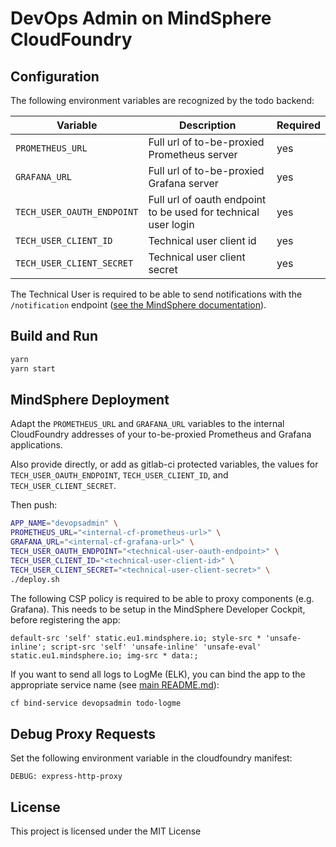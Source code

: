 # DevOps Admin on MindSphere CloudFoundry

## Configuration

The following environment variables are recognized by the todo backend:

| Variable     | Description | Required |
|--------------|-------------|----------|
| `PROMETHEUS_URL`   | Full url of to-be-proxied Prometheus server | yes | *empty* |
| `GRAFANA_URL` | Full url of to-be-proxied Grafana server | yes |
| `TECH_USER_OAUTH_ENDPOINT` | Full url of oauth endpoint to be used for technical user login | yes |
| `TECH_USER_CLIENT_ID` | Technical user client id | yes |
| `TECH_USER_CLIENT_SECRET` | Technical user client secret | yes |

The Technical User is required to be able to send notifications with the
`/notification` endpoint ([see the MindSphere documentation](https://developer.mindsphere.io/apis/advanced-notification/api-notification-overview.html#access)).

## Build and Run

```sh
yarn
yarn start
```

## MindSphere Deployment

Adapt the `PROMETHEUS_URL` and `GRAFANA_URL` variables to the internal
CloudFoundry addresses of your to-be-proxied Prometheus and Grafana
applications.

Also provide directly, or add as gitlab-ci protected variables, the values
for `TECH_USER_OAUTH_ENDPOINT`, `TECH_USER_CLIENT_ID`, and
`TECH_USER_CLIENT_SECRET`.

Then push:

```sh
APP_NAME="devopsadmin" \
PROMETHEUS_URL="<internal-cf-prometheus-url>" \
GRAFANA_URL="<internal-cf-grafana-url>" \
TECH_USER_OAUTH_ENDPOINT="<technical-user-oauth-endpoint>" \
TECH_USER_CLIENT_ID="<technical-user-client-id>" \
TECH_USER_CLIENT_SECRET="<technical-user-client-secret>" \
./deploy.sh
```

The following CSP policy is required to be able to proxy components
(e.g. Grafana). This needs to be setup in the MindSphere Developer Cockpit,
before registering the app:

```
default-src 'self' static.eu1.mindsphere.io; style-src * 'unsafe-inline'; script-src 'self' 'unsafe-inline' 'unsafe-eval' static.eu1.mindsphere.io; img-src * data:;
```

If you want to send all logs to LogMe (ELK), you can bind the app to the
appropriate service name (see [main README.md](../../README.md)):

```sh
cf bind-service devopsadmin todo-logme
```

## Debug Proxy Requests

Set the following environment variable in the cloudfoundry manifest:

```
DEBUG: express-http-proxy
```

## License

This project is licensed under the MIT License
